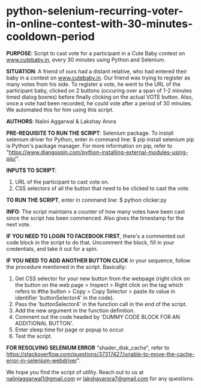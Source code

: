 # python-selenium-recurring-voter-in-online-contest-with-30-minutes-cooldown-period

<b>PURPOSE</b>: Script to cast vote for a participant in a Cute Baby contest on www.cutebaby.in, every 30 minutes using Python and Selenium.

<b>SITUATION</b>: A friend of ours had a distant relative, who had entered their baby in a contest on www.cutebaby.in. Our friend was trying to register as many votes from his side. To register a vote, he went to the URL of the participant baby, clicked on 2 buttons (occuring over a span of 1-2 minutes timed dialog boxres) before finally clicking on the actual VOTE button. Also, once a vote had been recorded, he could vote after a period of 30 minutes. We automated this for him using this script.

<b>AUTHORS</b>: Nalini Aggarwal & Lakshay Arora

<b>PRE-REQUISITE TO RUN THE SCRIPT</b>: Selenium package. To install selenium driver for Python, enter in command line:
$ pip install selenium
pip is Python's package manager. For more information on pip, refer to "https://www.djangospin.com/python-installing-external-modules-using-pip/".

<b>INPUTS TO SCRIPT</b>:
1. URL of the participant to cast vote on.
2. CSS selectors of all the button that need to be clicked to cast the vote.

<b>TO RUN THE SCRIPT</b>, enter in command line:
$ python clicker.py

<b>INFO</b>: The script maintains a counter of how many votes have been cast since the script has been commenced. Also gives the timestamp for the next vote.

<b>IF YOU NEED TO LOGIN TO FACEBOOK FIRST</b>, there's a commented out code block in the script to do that. Uncomment the block, fill in your credentials, and take it out for a spin.

<b>IF YOU NEED TO ADD ANOTHER BUTTON CLICK</b> in your sequence, follow the procedure mentioned in the script. Basically:
1. Get CSS selector for your new button from the webpage (right click on the button on the web page > Inspect > Right click on 
the tag which refers to #the button > Copy > Copy Selector > paste its value in identifier 'buttonSelector4' in the code).
2. Pass the 'buttonSelector4' in the function call in the end of the script.
3. Add the new argument in the function definition.
4. Comment out the code headed by 'DUMMY CODE BLOCK FOR AN ADDITIONAL BUTTON'. 
5. Enter sleep time for page or popup to occur.
6. Test the script.

<b>FOR RESOLVING SELENIUM ERROR</b> "shader_disk_cache", refer to https://stackoverflow.com/questions/37317427/unable-to-move-the-cache-error-in-selenium-webdriver".

We hope you find the script of utility. Reach out to us at naliniaggarwal1@gmail.com or lakshayarora7@gmail.com for any questions.
